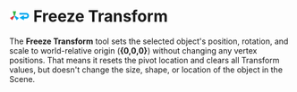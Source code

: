 # ![Freeze Transform icon](images/icons/Freeze_Transform.png) Freeze Transform

The __Freeze Transform__ tool sets the selected object's position, rotation, and scale to world-relative origin (**{0,0,0}**) without changing any vertex positions. That means it resets the pivot location and clears all Transform values, but doesn't change the size, shape, or location of the object in the Scene.

